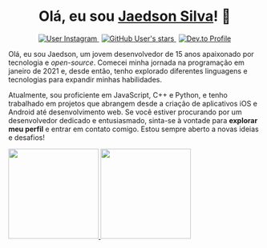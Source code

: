 <h1 align="center">Olá, eu sou <a href="https://instagram.com/jaedsonpys">Jaedson Silva</a>! 👋</h1>

<p align="center">
   <a href="https://instagram.com/jaedsonpys">
      <img alt="User Instagram" src="https://img.shields.io/static/v1?label=Instagram&message=Seguir&logo=instagram&color=orange">
   </a>
   <a href="" style="margin-right: 5px; margin-left: 5px">
      <img alt="GitHub User's stars" src="https://img.shields.io/github/stars/jaedsonpys?style=social">
   </a>
   <a href="https://dev.to/jaedsonpys">
      <img alt="Dev.to Profile" src="https://img.shields.io/static/v1?label=DEV.to&message=Ler artigos&color=green&logo=dev.to">
   </a>
</p>

Olá, eu sou Jaedson, um jovem desenvolvedor de 15 anos apaixonado por tecnologia e *open-source*. Comecei minha jornada na programação em janeiro de 2021 e, desde então, tenho explorado diferentes linguagens e tecnologias para expandir minhas habilidades.

Atualmente, sou proficiente em JavaScript, C++ e Python, e tenho trabalhado em projetos que abrangem desde a criação de aplicativos iOS e Android até desenvolvimento web. Se você estiver procurando por um desenvolvedor dedicado e entusiasmado, sinta-se à vontade para **explorar meu perfil** e entrar em contato comigo. Estou sempre aberto a novas ideias e desafios!

<a href="https://github.com/jaedsonpys">
   <img height="180em" src="https://github-readme-stats-sigma-five.vercel.app/api/top-langs/?username=jaedsonpys&theme=radical&layout=compact" />
   <img height="180em" src="https://github-readme-streak-stats.herokuapp.com/?user=jaedsonpys&theme=radical&hide_border=false"/>
</a>
